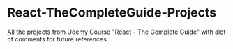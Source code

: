 # React-TheCompleteGuide-Projects
All the projects from Udemy Course "React - The Complete Guide" with alot of comments for future references

